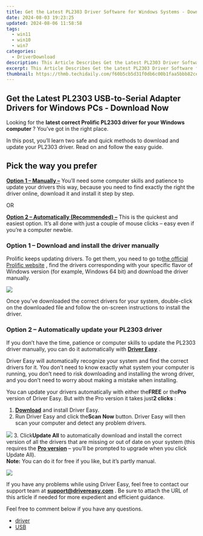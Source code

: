 ```yaml
---
title: Get the Latest PL2303 Driver Software for Windows Systems - Download & Update
date: 2024-08-03 19:23:25
updated: 2024-08-06 11:58:58
tags:
  - win11
  - win10
  - win7
categories:
  - DriverDownload
description: This Article Describes Get the Latest PL2303 Driver Software for Windows Systems - Download & Update
excerpt: This Article Describes Get the Latest PL2303 Driver Software for Windows Systems - Download & Update
thumbnail: https://thmb.techidaily.com/f60b5cb5d31f0db6c00b1faa5bbb82ce655e5c5fa0350104266b8258e603ad98.png
---
```


## Get the Latest PL2303 USB-to-Serial Adapter Drivers for Windows PCs - Download Now

Looking for the **latest correct Prolific PL2303 driver for your Windows computer** ? You’ve got in the right place.

 In this post, you’ll learn two safe and quick methods to download and update your PL2303 driver. Read on and follow the easy guide.

## Pick the way you prefer

**[Option 1 – Manually –](https://tools.techidaily.com/drivereasy/download/)**  You’ll need some computer skills and patience to update your drivers this way, because you need to find exactly the right the driver online, download it and install it step by step.

OR

**[Option 2 – Automatically (Recommended) –](https://www.drivereasy.com/knowledge/download-update-pl2303-driver-for-your-windows-computer/#o2)**  This is the quickest and easiest option. It’s all done with just a couple of mouse clicks – easy even if you’re a computer newbie.

### Option 1 – Download and install the driver manually

 Prolific keeps updating drivers. To get them, you need to go to[the official Prolific website](http://www.prolific.com.tw/US/) , find the drivers corresponding with your specific flavor of Windows version (for example, Windows 64 bit) and download the driver manually.

![](https://images.drivereasy.com/wp-content/uploads/2018/09/img_5bb088f33d239.jpg)

 Once you’ve downloaded the correct drivers for your system, double-click on the downloaded file and follow the on-screen instructions to install the driver.

### Option 2 – Automatically update your PL2303 driver

 If you don’t have the time, patience or computer skills to update the PL2303 driver manually, you can do it automatically with **[Driver Easy](https://tools.techidaily.com/drivereasy/download/)**  .

 Driver Easy will automatically recognize your system and find the correct drivers for it. You don’t need to know exactly what system your computer is running, you don’t need to risk downloading and installing the wrong driver, and you don’t need to worry about making a mistake when installing.

 You can update your drivers automatically with either the**FREE** or the**Pro** version of Driver Easy. But with the Pro version it takes just**2 clicks** :

1. **[Download](https://tools.techidaily.com/drivereasy/download/)**  and install Driver Easy.
2. Run Driver Easy and click the**Scan Now** button. Driver Easy will then scan your computer and detect any problem drivers.  

![](https://images.drivereasy.com/wp-content/uploads/2023/03/Driver-Easy-download-needed.jpg)
3. Click**Update All** to automatically download and install the correct version of all the drivers that are missing or out of date on your system (this requires the **[Pro version](https://tools.techidaily.com/drivereasy/download/)**  – you’ll be prompted to upgrade when you click Update All).  
**Note:** You can do it for free if you like, but it’s partly manual.  

![](https://images.drivereasy.com/wp-content/uploads/2018/09/Prolific-USB-to-Serial-Comm-Port.jpg)  

 If you have any problems while using Driver Easy, feel free to contact our support team at **<support@drivereasy.com>** . Be sure to attach the URL of this article if needed for more expedient and efficient guidance.

Feel free to comment below if you have any questions.

* [driver](https://tools.techidaily.com/drivereasy/download/)
* [USB](https://tools.techidaily.com/drivereasy/download/)

<ins class="adsbygoogle"
     style="display:block"
     data-ad-format="autorelaxed"
     data-ad-client="ca-pub-7571918770474297"
     data-ad-slot="1223367746"></ins>



<ins class="adsbygoogle"
     style="display:block"
     data-ad-client="ca-pub-7571918770474297"
     data-ad-slot="8358498916"
     data-ad-format="auto"
     data-full-width-responsive="true"></ins>
